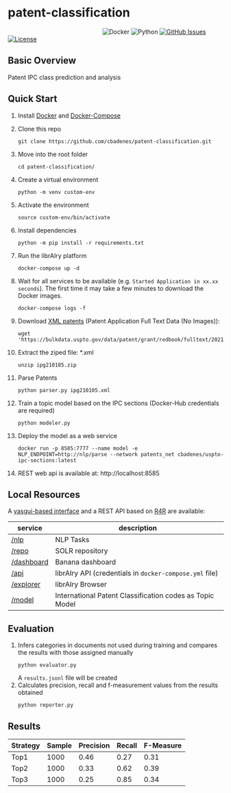 # patent-classification

&nbsp;&nbsp;&nbsp;&nbsp;&nbsp;&nbsp;&nbsp;&nbsp;&nbsp;&nbsp;&nbsp;&nbsp;&nbsp;&nbsp;&nbsp;&nbsp;&nbsp;&nbsp;&nbsp;&nbsp;&nbsp;&nbsp;&nbsp;&nbsp;&nbsp;&nbsp;&nbsp;&nbsp;&nbsp;&nbsp;&nbsp;&nbsp;&nbsp;&nbsp;&nbsp;&nbsp;&nbsp;&nbsp;&nbsp;&nbsp;&nbsp;&nbsp;&nbsp;&nbsp;&nbsp;&nbsp;&nbsp;&nbsp;&nbsp;&nbsp;&nbsp;&nbsp;&nbsp;&nbsp;&nbsp;
![Docker](https://img.shields.io/badge/docker-v3+-blue.svg)
![Python](https://img.shields.io/badge/python-v3+-blue.svg)
[![GitHub Issues](https://img.shields.io/github/issues/cbadenes/patent-classification.svg)](https://github.com/cbadenes/patent-classification/issues)
[![License](https://img.shields.io/badge/license-Apache2.0-blue.svg)](https://opensource.org/licenses/Apache-2.0)

## Basic Overview
Patent IPC class prediction and analysis


## Quick Start

1. Install [Docker](https://docs.docker.com/install/) and [Docker-Compose](https://docs.docker.com/compose/install/)
1. Clone this repo

	```
	git clone https://github.com/cbadenes/patent-classification.git
	```
1. Move into the root folder
	```
	cd patent-classification/
	```
1. Create a virtual environment
    ```
    python -m venv custom-env
    ```
1. Activate the environment
    ```
    source custom-env/bin/activate
    ```
1. Install dependencies
    ```
    python -m pip install -r requirements.txt
    ```
4. Run the librAIry platform 
    ````
    docker-compose up -d
    ````  
1. Wait for all services to be available (e.g. `Started Application in xx.xx seconds`). The first time it may take a few minutes to download the Docker images.
    ```
    docker-compose logs -f
	```
1. Download [XML patents](https://bulkdata.uspto.gov/data/patent/grant/redbook/fulltext/2021/) (Patent Application Full Text Data (No Images)): 
    ````
    wget 'https://bulkdata.uspto.gov/data/patent/grant/redbook/fulltext/2021/ipg210105.zip'
    ````
1. Extract the ziped file: *.xml
    ````
    unzip ipg210105.zip
    ````
1. Parse Patents
    ```
    python parser.py ipg210105.xml
    ```  
1. Train a topic model based on the IPC sections (Docker-Hub credentials are required)
    ```
    python modeler.py
    ```  
1. Deploy the model as a web service
    ```
    docker run -p 8585:7777 --name model -e NLP_ENDPOINT=http://nlp/parse --network patents_net cbadenes/uspto-ipc-sections:latest
    ```  
1. REST web api is available at: http://localhost:8585

## Local Resources

A [yasgui-based interface](http://localhost:3040) and a REST API based on [R4R](https://github.com/cbadenes/r4r) are available:

|               service                                                   |            description                                      |
|-------------------------------------------------------------------------|-------------------------------------------------------------|
|    [/nlp](http://localhost:8082/parse)                  				  |    NLP Tasks                                                |
|    [/repo](http://localhost:8983)                          			  |    SOLR repository                                          |
|    [/dashboard](http://localhost:8983/solr/banana/#/dashboard)          |    Banana dashboard                                         |
|    [/api](http://localhost:8081)                              		  |    librAIry API (credentials in `docker-compose.yml` file)  |
|    [/explorer](http://localhost:8080)                              	  |    librAIry Browser                                         |
|    [/model](http://localhost:8082/kg-api/award)                         |    International Patent Classification codes as Topic Model |

## Evaluation

1. Infers categories in documents not used during training and compares the results with those assigned manually
    ````
	python evaluator.py
	````
	A `results.jsonl` file will be created
1. Calculates precision, recall and f-measurement values from the results obtained
    ````
    python reporter.py
	````
	
## Results


| Strategy |  Sample | Precision |   Recall | F-Measure |
|----------|---------|-----------|----------|-----------|
|   Top1   |  1000   | 0.46      | 0.27     |   0.31    |
|   Top2   |  1000   | 0.33      | 0.62     |   0.39    |
|   Top3   |  1000   | 0.25      | 0.85     |   0.34    |
 